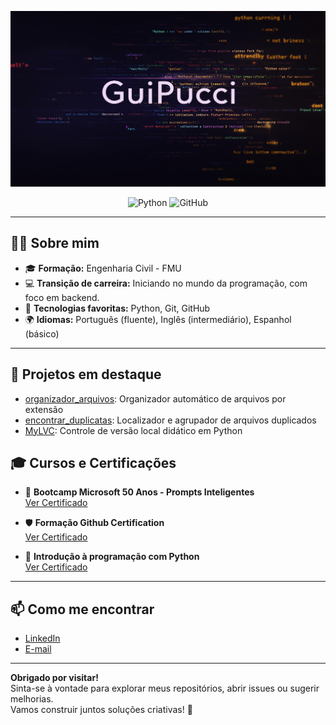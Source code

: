 <p align="center">
  <img src="./banner.jpeg" alt="Banner GuiPucci" />
</p>
<p align="center">
  <img src="https://img.shields.io/badge/Python-3776AB?style=for-the-badge&logo=python&logoColor=white" alt="Python" />
  <img src="https://img.shields.io/badge/GitHub-181717?style=for-the-badge&logo=github&logoColor=white" alt="GitHub" />
</p>

---

## 👨‍🎓 Sobre mim

- 🎓 **Formação:** Engenharia Civil - FMU
- 💻 **Transição de carreira:** Iniciando no mundo da programação, com foco em backend.
- 🌈 **Tecnologias favoritas:** Python, Git, GitHub
- 🌍 **Idiomas:** Português (fluente), Inglês (intermediário), Espanhol (básico)

---

## 🚀 Projetos em destaque

- [organizador_arquivos](https://github.com/GuiPucci/organizador_arquivos): Organizador automático de arquivos por extensão  
- [encontrar_duplicatas](https://github.com/GuiPucci/encontrar_duplicados): Localizador e agrupador de arquivos duplicados  
- [MyLVC](https://github.com/GuiPucci/My_Local_Version_Control): Controle de versão local didático em Python


## 🎓 Cursos e Certificações

- 🧠 **Bootcamp Microsoft 50 Anos - Prompts Inteligentes**  
  [Ver Certificado](https://hermes.dio.me/certificates/JURKRNPL.pdf)

- 🛡️ **Formação Github Certification**  
  [Ver Certificado](https://hermes.dio.me/certificates/RAD2YLT2.pdf)

- 🐍 **Introdução à programação com Python**  
  [Ver Certificado](https://hermes.dio.me/certificates/ZBOTQXWU.pdf)

---

## 📫 Como me encontrar

- [LinkedIn](https://www.linkedin.com/in/guilhermepucci/)
- [E-mail](mailto:guilhermepucci.eng@gmail.com)

---

**Obrigado por visitar!**  
Sinta-se à vontade para explorar meus repositórios, abrir issues ou sugerir melhorias.  
Vamos construir juntos soluções criativas! 🚀
